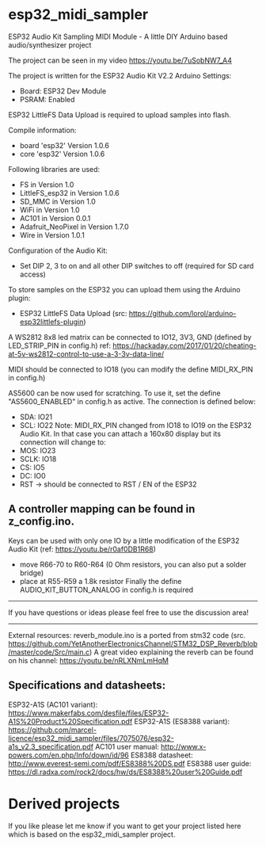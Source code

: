 # esp32_midi_sampler
ESP32 Audio Kit Sampling MIDI Module - A little DIY Arduino based audio/synthesizer project

The project can be seen in my video https://youtu.be/7uSobNW7_A4

The project is written for the ESP32 Audio Kit V2.2
Arduino Settings:
- Board: ESP32 Dev Module
- PSRAM: Enabled

ESP32 LittleFS Data Upload is required to upload samples into flash.

Compile information:
- board 'esp32' Version 1.0.6
- core 'esp32' Version 1.0.6

Following libraries are used:
- FS in Version 1.0
- LittleFS_esp32 in Version 1.0.6
- SD_MMC in Version 1.0
- WiFi in Version 1.0
- AC101 in Version 0.0.1
- Adafruit_NeoPixel in Version 1.7.0
- Wire in Version 1.0.1

Configuration of the Audio Kit:
- Set DIP 2, 3 to on and all other DIP switches to off (required for SD card access)

To store samples on the ESP32 you can upload them using the Arduino plugin:
- ESP32 LittleFS Data Upload (src: https://github.com/lorol/arduino-esp32littlefs-plugin)

A WS2812 8x8 led matrix can be connected to IO12, 3V3, GND (defined by LED_STRIP_PIN in config.h)
ref: https://hackaday.com/2017/01/20/cheating-at-5v-ws2812-control-to-use-a-3-3v-data-line/

MIDI should be connected to IO18  (you can modify the define MIDI_RX_PIN in config.h)

AS5600 can be now used for scratching. To use it, set the define "AS5600_ENABLED" in config.h as active.
The connection is defined below:
- SDA: IO21
- SCL: IO22
Note: MIDI_RX_PIN changed from IO18 to IO19 on the ESP32 Audio Kit.
In that case you can attach a 160x80 display but its connection will change to:
- MOS: IO23
- SCLK: IO18
- CS: IO5
- DC: IO0
- RST -> should be connected to RST / EN of the ESP32


A controller mapping can be found in z_config.ino.
---
Keys can be used with only one IO by a little modification of the ESP32 Audio Kit (ref: https://youtu.be/r0af0DB1R68)
- move R66-70 to R60-R64 (0 Ohm resistors, you can also put a solder bridge)
- place at R55-R59 a 1.8k resistor
Finally the define AUDIO_KIT_BUTTON_ANALOG in config.h is required

---
If you have questions or ideas please feel free to use the discussion area!

---
External resources:
reverb_module.ino is a ported from stm32 code (src. https://github.com/YetAnotherElectronicsChannel/STM32_DSP_Reverb/blob/master/code/Src/main.c)
A great video explaining the reverb can be found on his channel: https://youtu.be/nRLXNmLmHqM

Specifications and datasheets:
---

ESP32-A1S (AC101 variant): https://www.makerfabs.com/desfile/files/ESP32-A1S%20Product%20Specification.pdf
ESP32-A1S (ES8388 variant): https://github.com/marcel-licence/esp32_midi_sampler/files/7075076/esp32-a1s_v2.3_specification.pdf
AC101 user manual: http://www.x-powers.com/en.php/Info/down/id/96
ES8388 datasheet: http://www.everest-semi.com/pdf/ES8388%20DS.pdf
ES8388 user guide: https://dl.radxa.com/rock2/docs/hw/ds/ES8388%20user%20Guide.pdf

# Derived projects
If you like please let me know if you want to get your project listed here which is based on the esp32_midi_sampler project.
